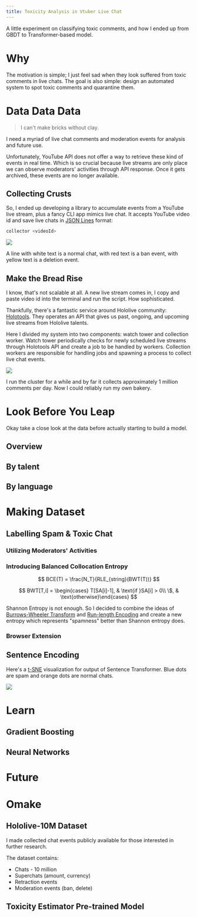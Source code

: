 ```yaml
---
title: Toxicity Analysis in Vtuber Live Chat
---
```


A little experiment on classifying toxic comments, and how I ended up from GBDT to Transformer-based model.

# Why

The motivation is simple; I just feel sad when they look suffered from toxic comments in live chats. The goal is also simple: design an automated system to spot toxic comments and quarantine them.

# Data Data Data

> I can't make bricks without clay.

I need a myriad of live chat comments and moderation events for analysis and future use.

Unfortunately, YouTube API does not offer a way to retrieve these kind of events in real time. Which is so crucial because live streams are only place we can observe moderators' activities through API response. Once it gets archived, these events are no longer available.

## Collecting Crusts

So, I ended up developing a library to accumulate events from a YouTube live stream, plus a fancy CLI app mimics live chat. It accepts YouTube video id and save live chats in [JSON Lines](https://jsonlines.org/) format:

```bash
collector <videoId>
```

![](realtime-chat.gif)

A line with white text is a normal chat, with red text is a ban event, with yellow text is a deletion event.

## Make the Bread Rise

I know, that's not scalable at all. A new live stream comes in, I copy and paste video id into the terminal and run the script. How sophisticated.

Thankfully, there's a fantastic service around Hololive community: [Holotools](https://hololive.jetri.co). They operates an API that gives us past, ongoing, and upcoming live streams from Hololive talents.

Here I divided my system into two components: watch tower and collection worker. Watch tower periodically checks for newly scheduled live streams through Holotools API and create a job to be handled by workers. Collection workers are responsible for handling jobs and spawning a process to collect live chat events.

![](scalability.png)

I run the cluster for a while and by far it collects approximately 1 million comments per day. Now I could reliably run my own bakery.

# Look Before You Leap

Okay take a close look at the data before actually starting to build a model.

## Overview

## By talent

## By language

# Making Dataset

## Labelling Spam & Toxic Chat

### Utilizing Moderators' Activities

### Introducing Balanced Collocation Entropy

$$
BCE(T) = \frac{N_T}{RLE_{string}(BWT(T))}
$$

$$
BWT[T,i] = \begin{cases} T[SA[i]-1], & \text{if }SA[i] > 0\\ \$, & \text{otherwise}\end{cases}
$$

Shannon Entropy is not enough. So I decided to combine the ideas of [Burrows-Wheeler Transform](https://en.wikipedia.org/wiki/Burrows%E2%80%93Wheeler_transform) and [Run-length Encoding](https://en.wikipedia.org/wiki/Run-length_encoding) and create a new entropy which represents "spamness" better than Shannon entropy does.

### Browser Extension

## Sentence Encoding

Here's a [t-SNE](https://en.wikipedia.org/wiki/T-distributed_stochastic_neighbor_embedding) visualization for output of Sentence Transformer. Blue dots are spam and orange dots are normal chats.

![](tsne-sentence-encoding.png)

# Learn

## Gradient Boosting

## Neural Networks

# Future

# Omake

## Hololive-10M Dataset

I made collected chat events publicly available for those interested in further research.

The dataset contains:

- Chats - 10 million
- Superchats (amount, currency)
- Retraction events
- Moderation events (ban, delete)

## Toxicity Estimator Pre-trained Model
